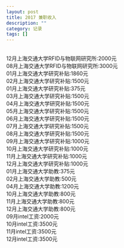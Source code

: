```yaml
---
layout: post
title: 2017 兼职收入
description: ""
category: 记录
tags: []
---
```

<br/>
12月上海交通大学RFID与物联网研究所:2000元<br/>
08月上海交通大学RFID与物联网研究所:3000元<br>
01月上海交通大学研究补贴:1860元<br/>
02月上海交通大学研究补贴:1500元<br>
01月上海交通大学研究补贴:375元<br/>
03月上海交通大学研究补贴:1500元<br/> 
04月上海交通大学研究补贴:1500元<br/> 
05月上海交通大学研究补贴:1500元<br/> 
06月上海交通大学研究补贴:1500元<br/> 
07月上海交通大学研究补贴:1500元<br/> 
08月上海交通大学研究补贴:1500元<br/> 
09月上海交通大学研究补贴:1000元<br/> 
10月上海交通大学研究补贴:1000元<br/>
11月上海交通大学研究补贴:1000元<br/>
12月上海交通大学研究补贴:1000元<br/>
01月上海交通大学助教:375元<br/>
02月上海交通大学助教:500元<br/>
04月上海交通大学助教:1200元<br/>
10月上海交通大学助教:800元<br/>
11月上海交通大学助教:800元<br/>
12月上海交通大学助教:800元<br/>
09月intel工资:2000元<br/>
10月intel工资:3500元<br/>
11月intel工资:3500元<br/>
12月intel工资:3500元<br/> 

